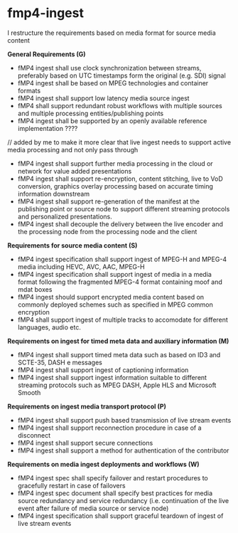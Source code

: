 # fmp4-ingest

I restructure the requirements based on media format for source media content 

**General Requirements (G)**
- fMP4 ingest shall use clock synchronization between streams, preferably based on UTC timestamps form the original (e.g. SDI) signal
- fMP4 ingest shall be based on MPEG technologies and container formats 
- fMP4 ingest shall support low latency media source ingest
- fMP4 shall support redundant robust workflows with multiple sources and multiple processing entities/publishing points
- fMP4 ingest shall be supported by an openly available reference implementation ????


// added by me to make it more clear that live ingest needs to support active media processing and not only pass through
- fMP4 ingest shall support further media processing in the cloud or network for value added presentations 
- fMP4 ingest shall support re-encryption, content stitching, live to VoD conversion, graphics overlay processing based on accurate timing information downstream
- fMP4 ingest shall support re-generation of the manifest at the publishing point or source node to support different streaming protocols and personalized presentations.
- fMP4 ingest shall decouple the delivery between the live encoder and the processing node from the processing node and the client

**Requirements for source media content (S)**
- fMP4 ingest specification shall support ingest of MPEG-H and MPEG-4 media including HEVC, AVC, AAC, MPEG-H
- fMP4 ingest specification shall support ingest of media in a media format following the fragmented MPEG-4 format containing moof and mdat boxes
- fMP4 ingest should support encrypted media content based on commonly deployed schemes such as specified in MPEG common encryption
- fMP4 shall support ingest of multiple tracks to accomodate for different languages, audio etc.

**Requirements on ingest for timed meta data and auxiliary information (M)**

- fMP4 ingest shall support timed meta data such as based on ID3 and SCTE-35, DASH e messages
- fMP4 ingest shall support ingest of captioning information 
- fMP4 ingest shall support ingest information suitable to different streaming protocols such as MPEG DASH, Apple HLS and Microsoft Smooth

**Requirements on ingest media transport protocol (P)**
  - fMP4 ingest shall support push based transmission of live stream events
  - fMP4 ingest shall support reconnection procedure in case of a disconnect
  - fMP4 ingest shall support secure connections
  - fMP4 ingest shall support a method for authentication of the contributor 
  
  
**Requirements on media ingest deployments and workflows (W)**
  - fMP4 ingest spec shall specify failover and restart procedures to gracefully restart in case of failovers
  - fMP4 ingest spec document shall specify best practices for media source redundancy and service redundancy (i.e. continuation of the live event after failure of media source or service node)
  - fMP4 ingest specification shall support graceful teardown of ingest of live stream events
  
